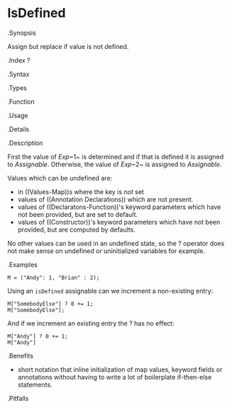 # IsDefined

.Synopsis

Assign but replace if value is not defined.

.Index
? 

.Syntax

.Types

.Function
       
.Usage

.Details

.Description

First the value of _Exp_~1~ is determined and if that is defined it is assigned to _Assignable_. 
Otherwise, the value of _Exp_~2~ is assigned to _Assignable_.

Values which can be undefined are:
* in ((Values-Map))s where the key is _not_ set
* values of ((Annotation Declarations)) which are not present.
* values of ((Declaratons-Function))'s keyword parameters which have not been provided, but are set to default.
* values of ((Constructor))'s keyword parameters which have not been provided, but are computed by defaults.

No other values can be used in an undefined state, so the ? operator does not make sense on undefined or uninitialized variables for example.

.Examples
```rascal-shell
M = ("Andy": 1, "Brian" : 2);
```
Using an `isDefined` assignable can we increment a non-existing entry:
```rascal-shell,continue
M["SomebodyElse"] ? 0 += 1;
M["SomebodyElse"];
```
And if we increment an existing entry the ? has no effect:
```rascal-shell,continue
M["Andy"] ? 0 += 1;
M["Andy"]
```

.Benefits

* short notation that inline initialization of map values, keyword fields or annotations without having to write a lot of boilerplate if-then-else statements. 

.Pitfalls

